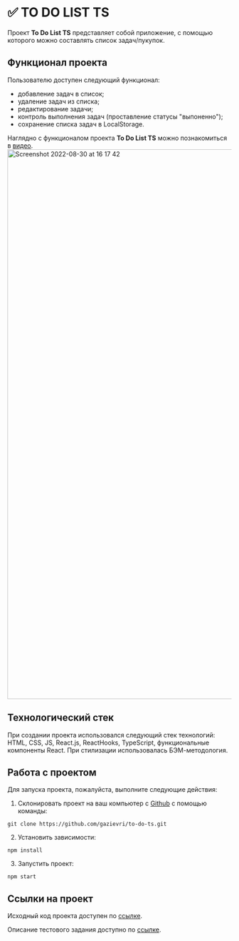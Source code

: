 # ✅ TO DO LIST TS
Проект **To Do List TS** представляет собой приложение, с помощью которого можно составлять список задач/пукупок.

## Функционал проекта
Пользователю доступен следующий функционал:
- добавление задач в список;
- удаление задач из списка;
- редактирование задачи;
- контроль выполнения задач (проставление статусы "выпоненно");
- сохранение списка задач в LocalStorage.

Наглядно c функционалом проекта **To Do List TS** можно познакомиться в [видео](https://youtu.be/5sdQOOtksI0).
<img width="1232" alt="Screenshot 2022-08-30 at 16 17 42" src="https://user-images.githubusercontent.com/96244317/187447358-004002f6-c809-4f1c-ab0d-855afbb25421.png">


## Технологический стек
При создании проекта использовался следующий стек технологий: HTML, CSS, JS, React.js, ReactHooks, TypeScript, функциональные компоненты React.
При стилизации использовалась БЭМ-методология.

## Работа с проектом
Для запуска проекта, пожалуйста, выполните следующие действия:

1. Склонировать проект на ваш компьютер с [Github](https://github.com/gazievri/to-do-ts.git) с помощью команды:
```
git clone https://github.com/gazievri/to-do-ts.git
```
2. Установить зависимости:
```
npm install
```
3. Запустить проект:
```
npm start
```

## Ссылки на проект
Исходный код проекта доступен по [ссылке](https://github.com/gazievri/to-do-ts).

Описание тестового задания доступно по [ссылке](https://terra-school.notion.site/Front-cb556515b71746ab8c5522fd43596dac).
